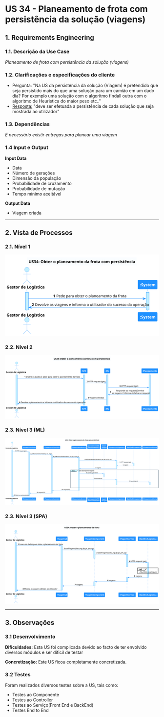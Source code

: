 # US 34 - Planeamento de frota com persistência da solução (viagens)

## **1. Requirements Engineering**

### **1.1. Descrição da Use Case**

*Planeamento de frota com persistência da solução (viagens)*

### **1.2. Clarificações e especificações do cliente**

* Pergunta: "Na US da persistência da solução (Viagem) é pretendido que seja persistido mais do que uma solução para um camião em um dado dia? Por exemplo uma solução com o algoritmo findall outra com o algoritmo de Heuristica do maior peso etc.."
* [Resposta:](https://moodle.isep.ipp.pt/mod/forum/discuss.php?d=19994#p25386) "deve ser efetuada a persistência de cada solução que seja mostrada ao utilizador"


### **1.3. Dependências**

*É necessário existir entregas para planear uma viagem*

### **1.4 Input e Output**

**Input Data**

* Data
* Número de gerações
* Dimensão da população
* Probabilidade de cruzamento
* Probabilidade de mutação
* Tempo mínimo aceitável

**Output Data**

* Viagem criada

---

## **2. Vista de Processos**

### **2.1. Nível 1**

![US34-Nível1](../diagramas/nivel1/ML/US34___Planeamento_Frota.svg)

### **2.2. Nível 2**

![US34-Nível2](../diagramas/nivel2/ML/US34__Planeamento_Frota.svg)

### **2.3. Nível 3 (ML)**

![US34-ML-Nível3](../diagramas/nivel3/ML/US34__Planeamento_Frota.svg)

### **2.3. Nível 3 (SPA)**

![US34-SPA-Nível3](../diagramas/nivel3/SPA/US34__Planeamento_Frota.svg)

---

## **3. Observações**

### **3.1 Desenvolvimento**

**Dificuldades:** Esta US foi complicada devido ao facto de ter envolvido diversos módulos e ser dificil de testar

**Concretização:** Este US ficou completamente concretizada.

### **3.2 Testes**

Foram realizados diversos testes sobre a US, tais como:

* Testes ao Componente
* Testes ao Controller
* Testes ao Serviço(Front End e BackEnd)
* Testes End to End